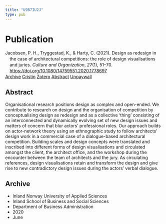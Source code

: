 ```yaml
---
title: "U9B7IU2J"
type: pub
---
```

<h1>Publication</h1>
<article id="csl-bib-container-U9B7IU2J" class="csl-bib-container">
  <div class="csl-bib-body" style="line-height: 1.35; padding-left: 1em; text-indent:-1em;">
  <div class="csl-entry">Jacobsen, P. H., Tryggestad, K., &amp; Harty, C. (2021). Design as redesign in the case of architectural competitions: the role of design visualisations and juries. <i>Culture and Organization</i>, <i>27</i>(1), 51&#x2013;70. <a href="https://doi.org/10.1080/14759551.2020.1778697">https://doi.org/10.1080/14759551.2020.1778697</a></div>
</div>
  <div class="csl-bib-buttons">
    <a href="#taxonomy-article-U9B7IU2J" class="csl-bib-button">Archive</a>
    <a href="https://app.cristin.no/results/show.jsf?id=1814804" alt="Cristin URL" class="csl-bib-button">Cristin</a>
    <a href="http://zotero.org/groups/5402882/items/U9B7IU2J" alt="Zotero URL" class="csl-bib-button">Zotero</a>
    <a href="#abstract-article-U9B7IU2J" class="csl-bib-button">Abstract</a>
    <a href="https://openresearch.lsbu.ac.uk/download/c6cf02ddb3a9d5eb5e5ba14e91abffba8240cd9b3adfc8ee9a1b40ad8e60d465/1152691/21Jul2020Manuscript%20for%20Culture%20and%20Organization%20-%20final%20upload%20%2B%20figures.docx" class="csl-bib-button">Unpaywall</a>
  </div>
  <div id="csl-bib-meta-container-U9B7IU2J"></div>
</article>
<div id="csl-bib-meta-U9B7IU2J" class="csl-bib-meta">
  <article id="abstract-article-U9B7IU2J" class="abstract-article">
    <h1>Abstract</h1>
    Organisational research positions design as complex and open-ended. We contribute to research on design and the organisation of competition by conceptualising design as redesign and as a collective ‘thing’ consisting of an interconnected and dynamically evolving set of new design issues and matters of concern that blur actors’ professional roles. Our approach builds on actor-network theory using an ethnographic study to follow architects’ design work in a commercial case of a dialogue-based architectural competition. Building scales and design concepts were translated and inscribed into different forms of design visualisations and circulated amongst the client, the architect office, and the workshop during the encounter between the team of architects and the jury. As circulating references, design visualisations retain and transform the design and give rise to new contradictory design issues during the actors’ verbal dialogue.
  </article>
  <article id="taxonomy-article-U9B7IU2J" class="taxonomy-article">
    <h1>Archive</h1>
    <ul>
      <li>Inland Norway University of Applied Sciences</li>
      <li>Inland School of Business and Social Sciences</li>
      <li>Department of Business Administration</li>
      <li>2020</li>
      <li>June</li>
    </ul>
  </article>
</div>

